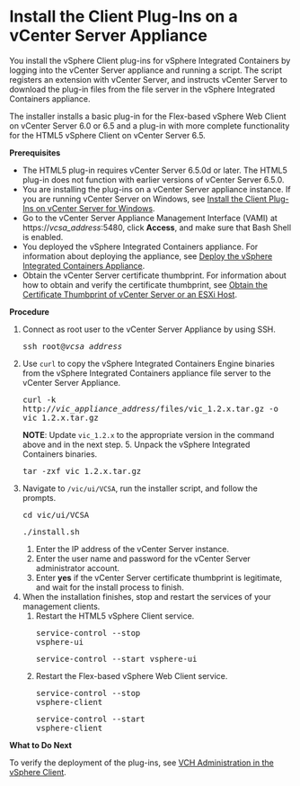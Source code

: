 # Install the Client Plug-Ins on a vCenter Server Appliance #

You install the vSphere Client plug-ins for vSphere Integrated Containers by logging into the vCenter Server appliance and running a script.  The script registers an extension with vCenter Server, and instructs vCenter Server to download the plug-in files from the file server in the vSphere Integrated Containers appliance.

The installer installs a basic plug-in for the Flex-based vSphere Web Client on vCenter Server 6.0 or 6.5 and a plug-in with more complete functionality for the HTML5 vSphere Client on vCenter Server 6.5.

**Prerequisites**

- The HTML5 plug-in requires vCenter Server 6.5.0d or later. The HTML5 plug-in does not function with earlier versions of vCenter Server 6.5.0.
- You are installing the plug-ins on a vCenter Server appliance instance. If you are running vCenter Server on Windows, see [Install the Client Plug-Ins on vCenter Server for Windows](plugins_vc_windows.md).
- Go to the vCenter Server Appliance Management Interface (VAMI) at https://<i>vcsa_address</i>:5480, click **Access**, and make sure that Bash Shell is enabled.
- You deployed the vSphere Integrated Containers appliance. For information about deploying the appliance, see [Deploy the vSphere Integrated Containers Appliance](deploy_vic_appliance.md).
- Obtain the vCenter Server certificate thumbprint. For information about how to obtain and verify the certificate thumbprint, see [Obtain the Certificate Thumbprint of vCenter Server or an ESXi Host](obtain_thumbprint.md).

**Procedure**

1. Connect as root user to the vCenter Server Appliance by using SSH.<pre>ssh root@<i>vcsa_address</i></pre>
4. Use `curl` to copy the vSphere Integrated Containers Engine binaries from the vSphere Integrated Containers appliance file server to the vCenter Server Appliance.<pre>curl -k  http://<i>vic_appliance_address</i>/files/vic_1.2.x.tar.gz -o vic_1.2.x.tar.gz</pre>**NOTE**: Update `vic_1.2.x` to the appropriate version in the command above and in the next step.  5. Unpack the vSphere Integrated Containers binaries.<pre>tar -zxf vic_1.2.x.tar.gz</pre>
9. Navigate to `/vic/ui/VCSA`, run the installer script, and follow the prompts.<pre>cd vic/ui/VCSA</pre><pre>./install.sh</pre>
	1. Enter the IP address of the vCenter Server instance.
	1. Enter the user name and password for the vCenter Server administrator account.
	2. Enter **yes** if the vCenter Server certificate thumbprint is legitimate, and wait for the install process to finish. 
10. When the installation finishes, stop and restart the services of your management clients.
	1. Restart the HTML5 vSphere Client service.<pre>service-control --stop vsphere-ui</pre><pre>service-control --start vsphere-ui</pre>
	2. Restart the Flex-based vSphere Web Client service.<pre>service-control --stop vsphere-client</pre><pre>service-control --start vsphere-client</pre>

**What to Do Next**

To verify the deployment of the plug-ins, see [VCH Administration in the vSphere Client](vch_admin_client.md).
